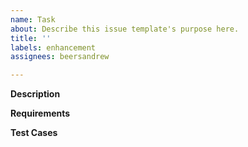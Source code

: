 ```yaml
---
name: Task
about: Describe this issue template's purpose here.
title: ''
labels: enhancement
assignees: beersandrew

---
```


**Description**


**Requirements**


**Test Cases**

